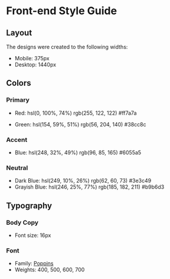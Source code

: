 # Front-end Style Guide

## Layout

The designs were created to the following widths:

- Mobile: 375px
- Desktop: 1440px

## Colors

### Primary

- Red: hsl(0, 100%, 74%)
       rgb(255, 122, 122)
       #ff7a7a

- Green: hsl(154, 59%, 51%)
         rgb(56, 204, 140)
         #38cc8c

### Accent

- Blue: hsl(248, 32%, 49%)
        rgb(96, 85, 165)
        #6055a5

### Neutral

- Dark Blue: hsl(249, 10%, 26%)
             rgb(62, 60, 73)
             #3e3c49
- Grayish Blue: hsl(246, 25%, 77%)
                rgb(185, 182, 211)
                #b9b6d3

## Typography

### Body Copy

- Font size: 16px

### Font

- Family: [Poppins](https://fonts.google.com/specimen/Poppins)
- Weights: 400, 500, 600, 700
